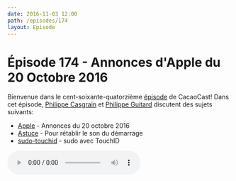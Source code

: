 ```yaml
---
date: 2016-11-03 12:00
path: /episodes/174
layout: Episode
---
```

# Épisode 174 - Annonces d'Apple du 20 Octobre 2016
<p>Bienvenue dans le cent-soixante-quatorzième <a href="https://archive.org/download/cacaocast/cacaocast_174.mp3" title="CacaoCast Episode 174">épisode</a> de CacaoCast! Dans cet épisode, <a href="http://www.twitter.com/philippec" title="Philippe Casgrain sur Twitter">Philippe Casgrain</a> et <a href="http://www.twitter.com/philippeguitard" title="Philippe Guitard sur Twitter">Philippe Guitard</a> discutent des sujets suivants:</p>
<ul><li><a href="http://www.apple.com/apple-events/october-2016" title="Apple">Apple</a> - Annonces du 20 octobre 2016</li>
<li><a href="https://9to5mac.com/2016/10/30/new-macbook-pros-lack-iconic-mac-startup-chime-but-they-do-automatically-boot-when-you-open-the-lid/" title="Astuces">Astuce</a> - Pour rétablir le son du démarrage</li>
<li><a href="https://github.com/mattrajca/sudo-touchid" title="sudo-touchid">sudo-touchid</a> - sudo avec TouchID</li>
</ul>
<p><audio controls><source src="https://archive.org/download/cacaocast/cacaocast_174.mp3" type="audio/mpeg"><source src="https://archive.org/download/cacaocast/cacaocast_174.mp3" type="audio/mp4">Votre navigateur ne supporte pas l'élément audio / Your browser does not support the audio element.</audio></p>
